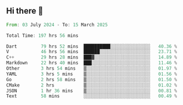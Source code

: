 ## Hi there 👋

<!--START_SECTION:waka-->

```rust
From: 03 July 2024 - To: 15 March 2025

Total Time: 197 hrs 56 mins

Dart         79 hrs 52 mins  ██████████░░░░░░░░░░░░░░░   40.36 %
V            46 hrs 56 mins  ██████░░░░░░░░░░░░░░░░░░░   23.71 %
C++          29 hrs 28 mins  ███▓░░░░░░░░░░░░░░░░░░░░░   14.89 %
Markdown     22 hrs 40 mins  ███░░░░░░░░░░░░░░░░░░░░░░   11.46 %
Other        3 hrs 54 mins   ▒░░░░░░░░░░░░░░░░░░░░░░░░   01.97 %
YAML         3 hrs 5 mins    ▒░░░░░░░░░░░░░░░░░░░░░░░░   01.56 %
Go           2 hrs 58 mins   ▒░░░░░░░░░░░░░░░░░░░░░░░░   01.50 %
CMake        2 hrs           ▒░░░░░░░░░░░░░░░░░░░░░░░░   01.02 %
JSON         1 hr 36 mins    ▒░░░░░░░░░░░░░░░░░░░░░░░░   00.81 %
Text         58 mins         ░░░░░░░░░░░░░░░░░░░░░░░░░   00.49 %
```

<!--END_SECTION:waka-->

<!--
**mathiskakal/mathiskakal** is a ✨ _special_ ✨ repository because its `README.md` (this file) appears on your GitHub profile.

Here are some ideas to get you started:

- 🔭 I’m currently working on ...
- 🌱 I’m currently learning ...
- 👯 I’m looking to collaborate on ...
- 🤔 I’m looking for help with ...
- 💬 Ask me about ...
- 📫 How to reach me: ...
- 😄 Pronouns: ...
- ⚡ Fun fact: ...
-->
